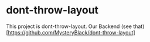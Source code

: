 dont-throw-layout
=================
This project is dont-throw-layout. Our Backend (see that)[https://github.com/MysteryBlack/dont-throw-layout]
